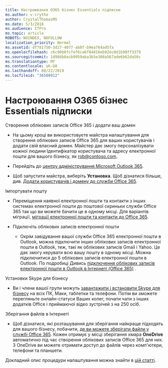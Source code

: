 ```yaml
---
title: Настроювання O365 бізнес Essentials підписки
ms.author: v-crytho
author: CrystalThomasMS
ms.date: 5/3/2018
ms.audience: ITPro
ms.topic: article
ROBOTS: NOINDEX, NOFOLLOW
localization_priority: Normal
ms.assetid: df781750-3d27-4077-ab0f-b9ea764ad5fa
ms.openlocfilehash: c6c98b6fcfef6ca6f84810eb92ec0d1b90ff3379
ms.sourcegitcommit: 1d98db8acb9959aba3b5e308a567ade6b62da56c
ms.translationtype: MT
ms.contentlocale: uk-UA
ms.lasthandoff: 08/22/2019
ms.locfileid: "36508912"
---
```

# <a name="setting-up-your-o365-business-essentials-subscription"></a>Настроювання O365 бізнес Essentials підписки

Створення облікових записів Office 365 і додати ваш домен
  
- На цьому кроці ви використовуєте майстра налаштування для створення облікових записів Office 365 для ваших користувачів і додати свій власний домен. Майстер дає змогу персоналізувати кожної людини Ідентифікатор користувача та адресу електронної пошти для вашого бізнесу, як [rob@contoso.com](mailto:rob@contoso.com).
    
- Перейдіть до [центру адміністрування Microsoft Outlook 365](https://login.partner.microsoftonline.cn/).
    
- Щоб запустити майстра, виберіть **Установка**. Щоб дізнатися більше, див. [Додати користувачів і домену до служби Office 365](https://support.office.com/Article/Add-users-and-domain-to-Office-365-6383f56d-3d09-4dcb-9b41-b5f5a5efd611).
    
Імпортувати пошту
  
- Переміщення наявної електронної пошти та контакти з інших системах електронної пошти до поштової скриньки служби Office 365 так що ви можете бачити це в одному місці. Для варіантів міграції, [міграції електронної пошти та контакти до Office 365](https://support.office.com/Article/Migrate-email-and-contacts-to-Office-365-a3e3bddb-582e-4133-8670-e61b9f58627e).
    
- Підключіть облікових записів електронної пошти
    
  - Окрім завідування вашої служби Office 365 електронної пошти в Outlook, можна підключити інших облікових записів електронної пошти в Outlook, теж, такі як облікових записів Gmail і Yahoo. Це дає змогу керувати всю вашу пошту в одному місці. Можна підключитися до 5 облікових записів електронної пошти в Outlook. По подробиці Дивись [підключення облікових записів електронної пошти в Outlook в Інтернеті (Office 365)](https://support.office.com/Article/Connect-email-accounts-in-Outlook-on-the-web-Office-365-d7012ff0-924f-4f78-8aca-c3912d886c4d) . 
    
Установки Skype для бізнесу
  
- Ви і члени вашої групи можуть [завантажити і встановити Skype для бізнесу](https://support.office.com/Article/download-and-install-Skype-for-Business-8a0d4da8-9d58-44f9-9759-5c8f340cb3fb) на всіх ПК, Маки, таблетки та телефони. Потім ви зможете перегляньте онлайн-статуси Ваших колег, почати чати з інших додатків Office і приймаючої відео зустрічей з на 250 осіб. 
    
Зберігання файлів в Інтернеті
  
- Щоб дізнатися, які розташування для зберігання найкраще підходять для вашого бізнесу, побачити, [де ви можете зберігати файли у службі Office 365](https://support.office.com/article/c7c20284-bc94-47f4-9728-d28e9daf0790.aspx). Кожен отримує у місці зберігання хмара **OneDrive** автоматично під час створення облікових записів Office 365 для них. З OneDrive ви можете отримати доступ до файлів через комп'ютери, телефони та планшети. 
    
Докладний опис процедури налаштування можна знайти в [цій статті](https://support.office.com/Article/set-up-Office-365-for-business-6a3a29a0-e616-4713-99d1-15eda62d04fa#ID0EAAAABAAA=Business_Essentials).
  

